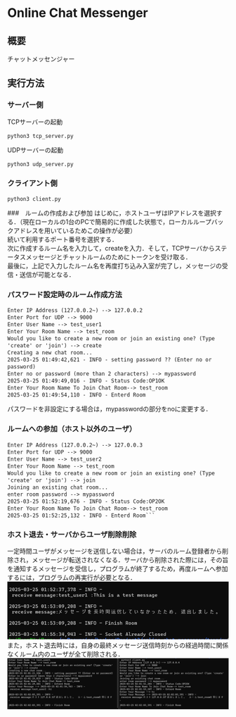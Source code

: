 # Online Chat Messenger

## 概要
チャットメッセンジャー

## 実行方法

### サーバー側

TCPサーバーの起動
```
python3 tcp_server.py
```
UDPサーバーの起動
```
python3 udp_server.py
```

### クライアント側
```
python3 client.py
```


###　ルームの作成および参加
はじめに，ホストユーザはIPアドレスを選択する．（現在ローカルの1台のPCで簡易的に作成した状態で，ローカルループバックアドレスを用いているためこの操作が必要）
<br>
続いて利用するポート番号を選択する．
<br>
次に作成するルーム名を入力して，createを入力．そして，TCPサーバからステータスメッセージとチャットルームのためにトークンを受け取る．
<br>
最後に，上記で入力したルーム名を再度打ち込み入室が完了し，メッセージの受信・送信が可能となる．
<br>

### パスワード設定時のルーム作成方法
```
Enter IP Address (127.0.0.2~) --> 127.0.0.2
Enter Port for UDP --> 9000
Enter User Name --> test_user1
Enter Your Room Name --> test_room
Would you like to create a new room or join an existing one? (Type 'create' or 'join') --> create
Creating a new chat room...
2025-03-25 01:49:42,621 - INFO - setting password ?? (Enter no or password)
Enter no or password (more than 2 characters) --> mypassword
2025-03-25 01:49:49,016 - INFO - Status Code:OP1OK
Enter Your Room Name To Join Chat Room--> test_room
2025-03-25 01:49:54,110 - INFO - Enterd Room
```
パスワードを非設定にする場合は，mypasswordの部分をnoに変更する．


### ルームへの参加（ホスト以外のユーザ）
```
Enter IP Address (127.0.0.2~) --> 127.0.0.3
Enter Port for UDP --> 9000
Enter User Name --> test_user2
Enter Your Room Name --> test_room
Would you like to create a new room or join an existing one? (Type 'create' or 'join') --> join
Joining an existing chat room...
enter room password --> mypassword
2025-03-25 01:52:19,676 - INFO - Status Code:OP2OK
Enter Your Room Name To Join Chat Room--> test_room
2025-03-25 01:52:25,132 - INFO - Enterd Room```

```

### ホスト退去・サーバからユーザ削除削除
一定時間ユーザがメッセージを送信しない場合は，サーバのルーム登録者から削除され，メッセージが転送されなくなる．サーバから削除された際には，その旨を通知するメッセージを受信し，プログラムが終了するため，再度ルームへ参加するには，プログラムの再実行が必要となる．
![image](./img/left.png)
また，ホスト退去時には，自身の最終メッセージ送信時刻からの経過時間に関係なくルーム内のユーザが全て削除される．
![image](./img/host.png)


